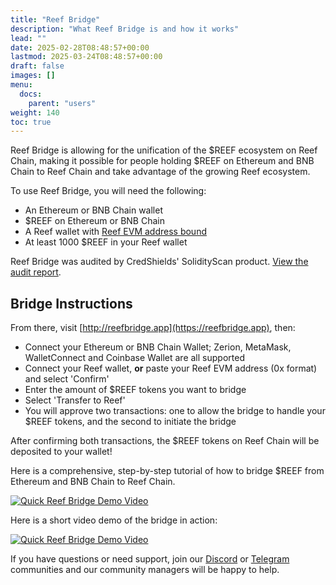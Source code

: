 ```yaml
---
title: "Reef Bridge"
description: "What Reef Bridge is and how it works"
lead: ""
date: 2025-02-28T08:48:57+00:00
lastmod: 2025-03-24T08:48:57+00:00
draft: false
images: []
menu:
  docs:
    parent: "users"
weight: 140
toc: true
---
```


Reef Bridge is allowing for the unification of the $REEF ecosystem on Reef Chain, making it possible for people holding $REEF on Ethereum and BNB Chain to Reef Chain and take advantage of the growing Reef ecosystem.

To use Reef Bridge, you will need the following:

- An Ethereum or BNB Chain wallet
- $REEF on Ethereum or BNB Chain
- A Reef wallet with [Reef EVM address bound](https://blog.reef.io/claim-evm-address)
- At least 1000 $REEF in your Reef wallet

Reef Bridge was audited by CredShields' SolidityScan product. [View the audit report](../users/reefbridge_audit_7eed170350f023b6.pdf).

## Bridge Instructions

From there, visit [http://reefbridge.app](https://reefbridge.app), then:

- Connect your Ethereum or BNB Chain Wallet; Zerion, MetaMask, WalletConnect and Coinbase Wallet are all supported
- Connect your Reef wallet, **or** paste your Reef EVM address (0x format) and select 'Confirm'
- Enter the amount of $REEF tokens you want to bridge
- Select 'Transfer to Reef'
- You will approve two transactions: one to allow the bridge to handle your $REEF tokens, and the second to initiate the bridge

After confirming both transactions, the $REEF tokens on Reef Chain will be deposited to your wallet!

Here is a comprehensive, step-by-step tutorial of how to bridge $REEF from Ethereum and BNB Chain to Reef Chain.

[![Quick Reef Bridge Demo Video](https://img.youtube.com/vi/z0aQXtpDQCc/0.jpg)](https://www.youtube.com/watch?v=z0aQXtpDQCc)

Here is a short video demo of the bridge in action:

[![Quick Reef Bridge Demo Video](https://img.youtube.com/vi/GngYtAwaP9k/0.jpg)](https://www.youtube.com/watch?v=GngYtAwaP9k)

If you have questions or need support, join our [Discord](https://discord.gg/reefchain) or [Telegram](https://t.me/reefchain) communities and our community managers will be happy to help.